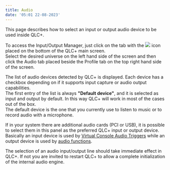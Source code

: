 ```yaml
---
title: Audio
date: '05:01 22-08-2023'
---
```


This page describes how to select an input or output audio device to be used inside QLC+.

To access the Input/Output Manager, just click on the tab with the ![](/basics/input_output.png) icon placed on the bottom of the QLC+ main screen.  
Select the desired universe on the left hand side of the screen and then click the Audio tab placed beside the Profile tab on the top right hand side of the screen.

The list of audio devices detected by QLC+ is displayed. Each device has a checkbox depending on if it supports input capture or audio output capabilities.  
The first entry of the list is always **"Default device"**, and it is selected as input and output by default. In this way QLC+ will work in most of the cases out of the box.  
The default device is the one that you currently use to listen to music or to record audio with a microphone.  
  
If in your system there are additional audio cards (PCI or USB), it is possible to select them in this panel as the preferred QLC+ input or output device.  
Basically an input device is used by [Virtual Console Audio Triggers](../virtual-console/audio-triggers) while an output device is used by [audio functions](/basics/glossary-and-concepts#audio).  
  
The selection of an audio input/output line should take immediate effect in QLC+. If not you are invited to restart QLC+ to allow a complete initialization of the internal audio engine.
